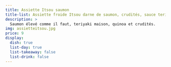 ```yaml
---
title: Assiette Itsou saumon
title-list: Assiette froide Itsou darne de saumon, crudités, sauce teriyaki
description: >
  Saumon élevé comme il faut, teriyaki maison, quinoa et crudités.
img: assietteitsou.jpg
price: 9
display:
  dish: true
  list-day: true
  list-takeaway: false
  list-drink: false
---
```


